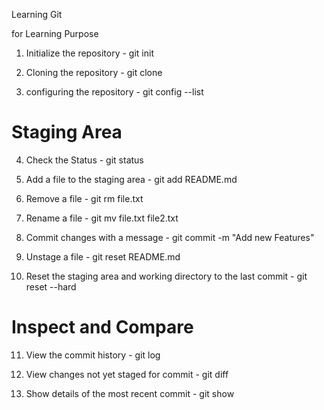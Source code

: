 Learning Git

for Learning Purpose

1. Initialize the repository - git init

2. Cloning the repository - git clone

3. configuring the repository - git config --list

# Staging Area

4. Check the Status - git status

5. Add a file to the staging area - git add README.md

6. Remove a file - git rm file.txt

7. Rename a file - git mv file.txt file2.txt

8. Commit changes with a message - git commit -m "Add new Features"

9. Unstage a file - git reset README.md

10. Reset the staging area and working directory to the last commit - git reset --hard

# Inspect and Compare

11. View the commit history - git log

12. View changes not yet staged for commit - git diff

13. Show details of the most recent commit - git show
